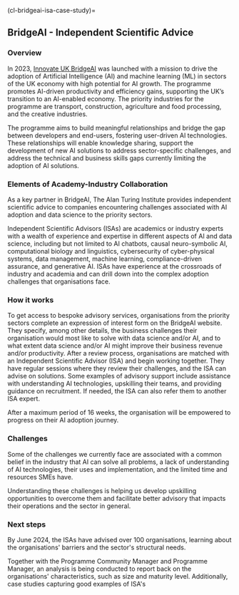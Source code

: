 (cl-bridgeai-isa-case-study)=
## BridgeAI - Independent Scientific Advice

### Overview
In 2023, [Innovate UK BridgeAI](https://iuk.ktn-uk.org/programme/bridgeai/) was launched with a mission to drive the adoption of Artificial Intelligence (AI) and machine learning (ML) in sectors of the UK economy with high potential for AI growth. The programme promotes AI-driven productivity and efficiency gains, supporting the UK’s transition to an AI-enabled economy. The priority industries for the programme are transport, construction, agriculture and food processing, and the creative industries.

The programme aims to build meaningful relationships and bridge the gap between developers and end-users, fostering user-driven AI technologies. These relationships will enable knowledge sharing, support the development of new AI solutions to address sector-specific challenges, and address the technical and business skills gaps currently limiting the adoption of AI solutions.

### Elements of Academy-Industry Collaboration

As a key partner in BridgeAI, The Alan Turing Institute provides independent scientific advice to companies encountering challenges associated with AI adoption and data science to the priority sectors.

Independent Scientific Advisors (ISAs) are academics or industry experts with a wealth of experience and expertise in different aspects of AI and data science, including but not limited to AI chatbots, causal neuro-symbolic AI, computational biology and linguistics, cybersecurity of cyber-physical systems, data management, machine learning, compliance-driven assurance, and generative AI. ISAs have experience at the crossroads of industry and academia and can drill down into the complex adoption challenges that organisations face.

### How it works

To get access to bespoke advisory services, organisations from the priority sectors complete an expression of interest form on the BridgeAI website. They specify, among other details, the business challenges their organisation would most like to solve with data science and/or AI, and to what extent data science and/or AI might improve their business revenue and/or productivity. After a review process, organisations are matched with an Independent Scientific Advisor (ISA) and begin working together. They have regular sessions where they review their challenges, and the ISA can advise on solutions. Some examples of advisory support include assistance with understanding AI technologies, upskilling their teams, and providing guidance on recruitment. If needed, the ISA can also refer them to another ISA expert.

After a maximum period of 16 weeks, the organisation will be empowered to progress on their AI adoption journey.   

### Challenges

Some of the challenges we currently face are associated with a common belief in the industry that AI can solve all problems, a lack of understanding of AI technologies, their uses and implementation, and the limited time and resources SMEs have.

Understanding these challenges is helping us develop upskilling opportunities to overcome them and facilitate better advisory that impacts their operations and the sector in general.

### Next steps

By June 2024, the ISAs have advised over 100 organisations, learning about the organisations' barriers and the sector's structural needs.

Together with the Programme Community Manager and Programme Manager, an analysis is being conducted to report back on the organisations' characteristics, such as size and maturity level. Additionally, case studies capturing good examples of ISA's 
